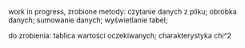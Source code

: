 work in progress, zrobione metody:
czytanie danych z pliku;
obróbka danych;
sumowanie danych;
wyświetlanie tabel;

do zrobienia:
tablica wartości oczekiwanych;
charakterystyka chi^2